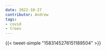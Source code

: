 ```yaml
---
date: 2022-10-27
contributor: Andrew
tags:
- covid
- trees
---
```

{{< tweet-simple "1583145276151189504" >}}
<!-- {< tweet user="WashburneAlex" id="1583145276151189504" >}} -->